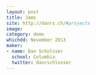 ```yaml
---
layout: post
title: Jams
site: http://danrs.ch/#projects
image: 
category: demo
whichdd: November 2013
maker:
- name: Dan Scholsser
  school: Columbia
  twitter: danrschlosser
---
```

